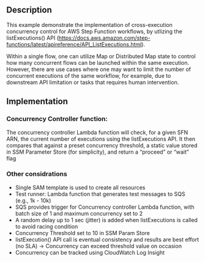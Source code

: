 ## Description

This example demonstrate the implementation of cross-execution concurrency control for AWS Step Function workflows,  by utlizing the listExecutions() API (https://docs.aws.amazon.com/step-functions/latest/apireference/API_ListExecutions.html). 

Within a single flow, one can utilize Map or Distributed Map state to control how many concurrent flows can be launched within the same execution. However, there are use cases where one may want to limit the number of concurrent executions of the same workflow, for example, due to downstream API limitation or tasks that requires human intervention. 

## Implementation

### Concurrency Controller function: 

The concurrency controller Lambda function will check, for a given SFN ARN, the current number of executions using the listExecutions API. It then compares that against a preset concurrency threshold, a static value stored in SSM Parameter Store (for simplicity), and return a “proceed” or “wait” flag

### Other considrations

* Single SAM template is used to create all resources
* Test runner: Lambda function that generates test messages to SQS (e.g., 1k - 10k)
* SQS provides trigger for Concurrency controller Lambda function, with batch size of 1 and maximum concurrency set to 2 
* A random delay up to 1 sec (jitter) is added when listExecutions is called to avoid racing condition
* Concurrency Threshold set to 10 in SSM Param Store
* listExecution() API call is eventual consistency and results are best effort (no SLA) → Concurrency can exceed threshold value on occasion 
* Concurrency can be tracked using CloudWatch Log Insight

